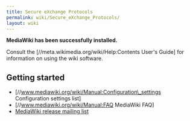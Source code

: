 ```yaml
---
title: Secure eXchange Protocols
permalink: wiki/Secure_eXchange_Protocols/
layout: wiki
---
```


**MediaWiki has been successfully installed.**

Consult the \[//meta.wikimedia.org/wiki/Help:Contents User's Guide\] for
information on using the wiki software.

Getting started
---------------

-   \[//www.mediawiki.org/wiki/Manual:Configuration\_settings
    Configuration settings list\]
-   \[//www.mediawiki.org/wiki/Manual:FAQ MediaWiki FAQ\]
-   [MediaWiki release mailing
    list](https://lists.wikimedia.org/mailman/listinfo/mediawiki-announce)

